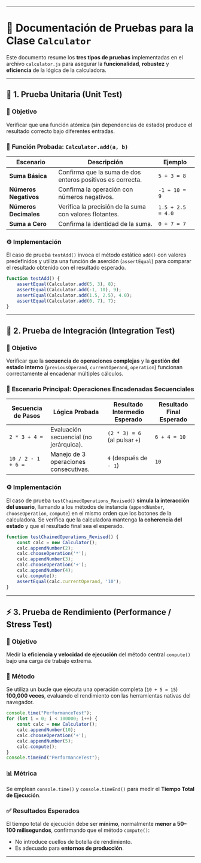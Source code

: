 

---

# 📘 Documentación de Pruebas para la Clase `Calculator`

Este documento resume los **tres tipos de pruebas** implementadas en el archivo `calculator.js` para asegurar la **funcionalidad**, **robustez** y **eficiencia** de la lógica de la calculadora.

---

## 🧩 1. Prueba Unitaria (Unit Test)

### 🎯 **Objetivo**

Verificar que una función atómica (sin dependencias de estado) produce el resultado correcto bajo diferentes entradas.

### 🧠 **Función Probada:** `Calculator.add(a, b)`

| Escenario             | Descripción                                                | Ejemplo           |
| --------------------- | ---------------------------------------------------------- | ----------------- |
| **Suma Básica**       | Confirma que la suma de dos enteros positivos es correcta. | `5 + 3 = 8`       |
| **Números Negativos** | Confirma la operación con números negativos.               | `-1 + 10 = 9`     |
| **Números Decimales** | Verifica la precisión de la suma con valores flotantes.    | `1.5 + 2.5 = 4.0` |
| **Suma a Cero**       | Confirma la identidad de la suma.                          | `0 + 7 = 7`       |

### ⚙️ **Implementación**

El caso de prueba `testAdd()` invoca el método estático `add()` con valores predefinidos y utiliza una función de aserción (`assertEqual`) para comparar el resultado obtenido con el resultado esperado.

```javascript
function testAdd() {
    assertEqual(Calculator.add(5, 3), 8);
    assertEqual(Calculator.add(-1, 10), 9);
    assertEqual(Calculator.add(1.5, 2.5), 4.0);
    assertEqual(Calculator.add(0, 7), 7);
}
```

---

## 🔗 2. Prueba de Integración (Integration Test)

### 🎯 **Objetivo**

Verificar que la **secuencia de operaciones complejas** y la **gestión del estado interno** (`previousOperand`, `currentOperand`, `operation`) funcionan correctamente al encadenar múltiples cálculos.

### 🧩 **Escenario Principal:** Operaciones Encadenadas Secuenciales

| Secuencia de Pasos | Lógica Probada                         | Resultado Intermedio Esperado | Resultado Final Esperado |
| ------------------ | -------------------------------------- | ----------------------------- | ------------------------ |
| `2 * 3 + 4 =`      | Evaluación secuencial (no jerárquica). | `(2 * 3) = 6` (al pulsar `+`) | `6 + 4 = 10`             |
| `10 / 2 - 1 + 6 =` | Manejo de 3 operaciones consecutivas.  | `4` (después de `- 1`)        | `10`                     |

### ⚙️ **Implementación**

El caso de prueba `testChainedOperations_Revised()` **simula la interacción del usuario**, llamando a los métodos de instancia (`appendNumber`, `chooseOperation`, `compute`) en el mismo orden que los botones de la calculadora.
Se verifica que la calculadora mantenga **la coherencia del estado** y que el resultado final sea el esperado.

```javascript
function testChainedOperations_Revised() {
    const calc = new Calculator();
    calc.appendNumber(2);
    calc.chooseOperation('*');
    calc.appendNumber(3);
    calc.chooseOperation('+');
    calc.appendNumber(4);
    calc.compute();
    assertEqual(calc.currentOperand, '10');
}
```

---

## ⚡ 3. Prueba de Rendimiento (Performance / Stress Test)

### 🎯 **Objetivo**

Medir la **eficiencia y velocidad de ejecución** del método central `compute()` bajo una carga de trabajo extrema.

### 🧪 **Método**

Se utiliza un bucle que ejecuta una operación completa (`10 + 5 = 15`) **100,000 veces**, evaluando el rendimiento con las herramientas nativas del navegador.

```javascript
console.time("PerformanceTest");
for (let i = 0; i < 100000; i++) {
    const calc = new Calculator();
    calc.appendNumber(10);
    calc.chooseOperation('+');
    calc.appendNumber(5);
    calc.compute();
}
console.timeEnd("PerformanceTest");
```

### 📊 **Métrica**

Se emplean `console.time()` y `console.timeEnd()` para medir el **Tiempo Total de Ejecución**.

### ✅ **Resultados Esperados**

El tiempo total de ejecución debe ser **mínimo**, normalmente **menor a 50–100 milisegundos**, confirmando que el método `compute()`:

* No introduce cuellos de botella de rendimiento.
* Es adecuado para **entornos de producción**.

---

